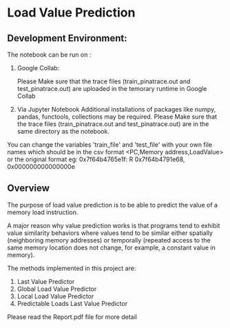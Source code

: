 # Load Value Prediction

## Development Environment:

The notebook can be run on :


 1. Google Collab:
	
	Please Make sure that the trace files (train_pinatrace.out and test_pinatrace.out) are uploaded in the temorary runtime in Google Collab 

 2. Via Jupyter Notebook 
	Additional installations of packages like numpy, pandas, functools, collections may be required.
	Please Make sure that the trace files (train_pinatrace.out and test_pinatrace.out) are in the  same directory as the notebook.
	
You can change the variables 'train_file' and 'test_file' with your own file names which should be in the csv format <PC,Memory address,LoadValue> or the original format eg: 0x7f64b4765e1f: R 0x7f64b4791e68, 0x000000000000000e


## Overview 
The purpose of load value prediction is to be able to predict the value of a memory load instruction.

A major reason why value prediction works is that programs tend to exhibit value similarity behaviors
where values tend to be similar either spatially (neighboring memory addresses) or temporally (repeated
access to the same memory location does not change, for example, a constant value in memory).

The methods implemented in this project are:

1. Last Value Predictor
2. Global Load Value Predictor
3. Local Load Value Predictor
4. Predictable Loads Last Value Predictor

Please read the Report.pdf file for more detail







